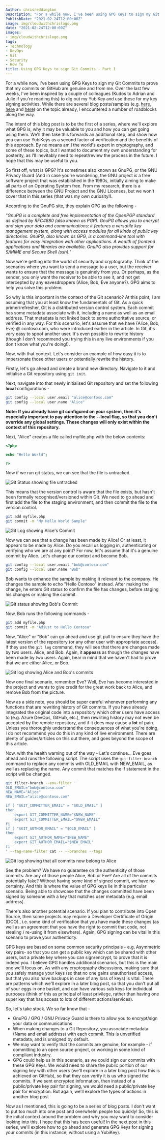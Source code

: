 ```yaml
---
Author: chrisreddington
Description: "For a while now, I've been using GPG Keys to sign my Git Commits to prove that my commits on GitHub are genuine and from me. Over the last few weeks, I've been inspired by a couple of colleagues (Kudos to Adrian and Julie if you're reading this) to dig out my YubiKey and use these for my key signing activities. While there are several blog posts on the topic already, I encountered a number of roadblocks along the way. The intent of this blog post is to be the first of a series, where we'll explore what GPG is, why it may be valuable to you and how you can get going using them. We'll then take this forwards an additional step, and show how you can use YubiKeys as a second factor of verification and the benefits of this approach. By no means am I the world's expert in cryptography, and some of these topics, but I wanted to document my own understanding for posterity, as I'll inevitably need to repeat/review the process in the future. I hope that this may be useful to you."
PublishDate: "2021-02-24T12:00:00Z"
image: img/cloudwithchrislogo.png
date: "2021-02-24T12:00:00Z"
images:
- img/cloudwithchrislogo.png
tags:
- Technology
- DevOps
- Git
- Security
- How To
title: Using GPG Keys to sign Git Commits - Part 1
---
```

For a while now, I've been using GPG Keys to sign my Git Commits to prove that my commits on GitHub are genuine and from me. Over the last few weeks, I've been inspired by a couple of colleagues (Kudos to Adrian and Julie if you're reading this) to dig out my YubiKey and use these for my key signing activities. While there are several blog posts/samples (e.g. [here](https://disjoint.ca/til/2017/10/05/a-guide-to-setting-up--managing-gpg-keys-on-a-yubikey-4/), [here](https://www.hanselman.com/blog/how-to-setup-signed-git-commits-with-a-yubikey-neo-and-gpg-and-keybase-on-windows) and [here](https://gist.github.com/chrisroos/1205934)) on the topic already, I encountered a number of roadblocks along the way.

The intent of this blog post is to be the first of a series, where we'll explore what GPG is, why it may be valuable to you and how you can get going using them. We'll then take this forwards an additional step, and show how you can use YubiKeys as a second factor of verification and the benefits of this approach. By no means am I the world's expert in cryptography, and some of these topics, but I wanted to document my own understanding for posterity, as I'll inevitably need to repeat/review the process in the future. I hope that this may be useful to you.

So first off, what is GPG? It's sometimes also known as GnuPG, or the GNU Privacy Guard (And in case you're wondering, the GNU project is a free software project that was established in the 1980s, initially aiming to make all parts of an Operating System free. From my research, there is a difference between the GNU Project and the GNU Licenses, but we won't cover that in this series (that was my own curiosity!).

According to the GnuPG site, they explain GPG as the following -

_"GnuPG is a complete and free implementation of the OpenPGP standard as defined by RFC4880 (also known as PGP). GnuPG allows you to encrypt and sign your data and communications; it features a versatile key management system, along with access modules for all kinds of public key directories. GnuPG, also known as GPG, is a command-line tool with features for easy integration with other applications. A wealth of frontend applications and libraries are available. GnuPG also provides support for S/MIME and Secure Shell (ssh)."_

Now we're getting into the world of security and cryptography. Think of the scenarios where you want to send a message to a user, but the receiver wants to ensure that the message is genuinely from you. Or perhaps, as the sender, you only want the receiver to be able to see it, and not get intercepted by any eavesdroppers (Alice, Bob, Eve anyone?). GPG aims to help you solve this problem.

So why is this important in the context of the Git scenario? At this point, I am assuming that you at least know the fundamentals of Git. As a quick primer/refresher, Git is a distributed version control system. Each commit has some metadata associate with it, including a name as well as an email address. That metadata is not linked back to some authoritative source, or verified in any way. For this scenario, let's assume that we have {Alice, Bob, Eve} @ contoso.com, who were introduced earlier in the article. In Git, it's very easy to spoof another user. It's even possible to rewrite history (though I don't recommend you trying this in any live environments if you don't know what you're doing!).

Now, with that context. Let's consider an example of how easy it is to impersonate those other users or potentially rewrite the history.

Firstly, let's go ahead and create a brand new directory. Navigate to it and initialise a Git repository using ``git init``.

Next, navigate into that newly initialised Git repository and set the following **local** configurations -
```bash
git config --local user.email "alice@contoso.com"
git config --local user.name "Alice"
```

**Note: If you already have git configured on your system, then it's especially important to pay attention to the --local flag, so that you don't override any global settings. These changes will only exist within the context of this repository.**

Next, "Alice" creates a file called myfile.php with the below contents:

```php
<?php

echo "Hello World"; 

?>
```
Now if we run git status, we can see that the file is untracked.

![Git Status showing file untracked](/img/blog/gpg-git-part-1/git-status-1.jpg)

This means that the version control is aware that the file exists, but hasn't been formally recognised/versioned within Git. We need to go ahead and first add the file to the staging environment, and then commit the file to the version control.

```bash
git add myfile.php
git commit -m "My Hello World Sample"
```

![Git Log showing Alice's Commit](/img/blog/gpg-git-part-1/git-status-2.jpg)

Now we can see that a change has been made by Alice! Or at least, it appears to be made by Alice. Do you recall us logging in, authenticating or verifying who we are at any point? For now, let's assume that it's a genuine commit by Alice. Let's change our context and become Bob.

```bash
git config --local user.email "bob@contoso.com"
git config --local user.name "Bob"
```

Bob wants to enhance the sample by making it relevant to the company. He changes the sample to echo "Hello Contoso" instead. After making the change, he enters Git status to confirm the file has changes, before staging his changes or making the commit.

![Git status showing Bob's Commit](/img/blog/gpg-git-part-1/git-status-3.jpg)

Now, Bob runs the following commands -

```bash
git add myfile.php
git commit -m "Adjust to Hello Contoso"
```

Now, "Alice" or "Bob" can go ahead and use git pull to ensure they have the latest version of the repository (or any other user with appropriate access). If they use the ``git log`` command, they will see that there are changes made by two users. Alice, and Bob. Again, it __appears__ as though the changes have been made by two users. Again, bear in mind that we haven't had to prove that we are either Alice, or Bob.

![Git log showing Alice and Bob's commits](/img/blog/gpg-git-part-1/git-status-4.jpg)

Now one final scenario, remember Eve? Well, Eve has become interested in the project and wants to give credit for the great work back to Alice, and remove Bob from the picture.

Now as a side note, you should be super careful whenever performing any functions that are rewriting history of Git commits. If you have already integrated the original code into a repository which other users have access to (e.g. Azure DevOps, GitHub, etc.), then rewriting history may not even be accepted by the remote repository, and if it does may cause a **lot** of pain. Unless you thoroughly understand the consequences of what you're doing, I do not recommend you do this in any kind of live environment. There are plenty of guides/articles on this out there, and goes beyond the scope of this article.

Now, with the health warning out of the way - Let's continue... Eve goes ahead and runs the following script. The script uses the ``git-filter-branch`` command to replace any commits with OLD_EMAIL with NEW_EMAIL, as well as replacing the name. Any commit that matches the if statement in the script will be changed.

```bash
git filter-branch --env-filter '
OLD_EMAIL="bob@contoso.com"
NEW_NAME="Alice"
NEW_EMAIL="alice@contoso.com"

if [ "$GIT_COMMITTER_EMAIL" = "$OLD_EMAIL" ]
then
    export GIT_COMMITTER_NAME="$NEW_NAME"
    export GIT_COMMITTER_EMAIL="$NEW_EMAIL"
fi
if [ "$GIT_AUTHOR_EMAIL" = "$OLD_EMAIL" ]
then
    export GIT_AUTHOR_NAME="$NEW_NAME"
    export GIT_AUTHOR_EMAIL="$NEW_EMAIL"
fi
' --tag-name-filter cat -- --branches --tags
```

![Git log showing that all commits now belong to Alice](/img/blog/gpg-git-part-1/git-status-5.jpg)

See the problem? We have no guarantee on the authenticity of those commits. Are any of those people Alice, Bob or Eve? Are all of the commits potentially fake? Without having some kind of signed commit, we have no certainty. And this is where the value of GPG keys lie in this particular scenario. Being able to showcase that the changes committed have been signed by someone with a key that matches user metadata (e.g. email address).

There's also another potential scenario. If you plan to contribute into Open Source, then some projects may require a Developer Certificate of Origin (DCO)., i.e. some kind of verification that you have made these changes (as well as an agreement that you have the right to commit that code, not stealing / re-using it from elsewhere). Again, GPG signing can be vital in this scenario to prove your authenticity.

GPG keys are based on some common security principals - e.g. Asymmetric key pairs- so that you can get a public key which can be shared with other users, but a private key where you can sign/encrypt, to prove that it is indeed you. I believe GPG handles additional scenarios, but this is the main one we'll focus on. As with any cryptography discussions, making sure that you safely manage your keys (so that no one gains unauthorised access, but that you also have backups in case of any loss of keys) is vital. There are patterns which we'll explore in a later blog post, so that you don't put all of your eggs in one basket, and can have various sub keys for individual purposes (think of this as principal of least privilege, rather than having one super key that has access to lots of different actions/services).

So, let's take stock. We so far know that -
- GnuPG / GPG / GNU Privacy Guard is there to allow you to encrypt/sign your data or communications
- When making changes to a Git Repository, you associate metadata (Name and email address) with each commit. This is unverified metadata, and is unsigned by default.
- We may want to verify that the commits are genuine, for example - if committing to an open source project, or working in some kind of compliant industry.
- GPG could help us in this scenario, as we could sign our commits with these GPG Keys. We would need to share the public portion of our signing key with other users (we'll explore in a later blog post how this is achieved on GitHub), so that they can verify it is us who signed the commits. If we sent encrypted information, then instead of a public/private key pair for signing, we would need a public/private key pair for encryption. But again, we'll explore the types of actions in another blog post

Now as I mentioned, this is going to be a series of blog posts. I don't want to put too much into one post and overwhelm people too quickly! So, this is the initial context around the problem and why you may want to consider looking into this. I hope that this has been useful! In the next post in this series, we'll explore how to go ahead and generate GPG Keys for signing your commits (in this instance, without using a YubiKey).